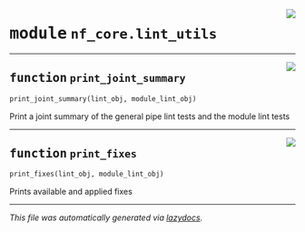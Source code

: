 <!-- markdownlint-disable -->

<a href="../../../../../../tools/nf_core/lint_utils.py#L0"><img align="right" style="float:right;" src="https://img.shields.io/badge/-source-cccccc?style=flat-square"></a>

# <kbd>module</kbd> `nf_core.lint_utils`

---

<a href="../../../../../../tools/nf_core/lint_utils.py#L14"><img align="right" style="float:right;" src="https://img.shields.io/badge/-source-cccccc?style=flat-square"></a>

## <kbd>function</kbd> `print_joint_summary`

```python
print_joint_summary(lint_obj, module_lint_obj)
```

Print a joint summary of the general pipe lint tests and the module lint tests

---

<a href="../../../../../../tools/nf_core/lint_utils.py#L37"><img align="right" style="float:right;" src="https://img.shields.io/badge/-source-cccccc?style=flat-square"></a>

## <kbd>function</kbd> `print_fixes`

```python
print_fixes(lint_obj, module_lint_obj)
```

Prints available and applied fixes

---

_This file was automatically generated via [lazydocs](https://github.com/ml-tooling/lazydocs)._
